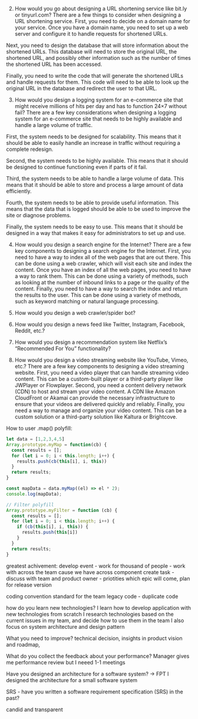2. How would you go about designing a URL shortening service like bit.ly or tinyurl.com?
There are a few things to consider when designing a URL shortening service. First, you need to decide on a domain name for your service. Once you have a domain name, you need to set up a web server and configure it to handle requests for shortened URLs.

Next, you need to design the database that will store information about the shortened URLs. This database will need to store the original URL, the shortened URL, and possibly other information such as the number of times the shortened URL has been accessed.

Finally, you need to write the code that will generate the shortened URLs and handle requests for them. This code will need to be able to look up the original URL in the database and redirect the user to that URL.

3. How would you design a logging system for an e-commerce site that might receive millions of hits per day and has to function 24×7 without fail?
There are a few key considerations when designing a logging system for an e-commerce site that needs to be highly available and handle a large volume of traffic.

First, the system needs to be designed for scalability. This means that it should be able to easily handle an increase in traffic without requiring a complete redesign.

Second, the system needs to be highly available. This means that it should be designed to continue functioning even if parts of it fail.

Third, the system needs to be able to handle a large volume of data. This means that it should be able to store and process a large amount of data efficiently.

Fourth, the system needs to be able to provide useful information. This means that the data that is logged should be able to be used to improve the site or diagnose problems.

Finally, the system needs to be easy to use. This means that it should be designed in a way that makes it easy for administrators to set up and use.

4. How would you design a search engine for the Internet?
There are a few key components to designing a search engine for the Internet. First, you need to have a way to index all of the web pages that are out there. This can be done using a web crawler, which will visit each site and index the content. Once you have an index of all the web pages, you need to have a way to rank them. This can be done using a variety of methods, such as looking at the number of inbound links to a page or the quality of the content. Finally, you need to have a way to search the index and return the results to the user. This can be done using a variety of methods, such as keyword matching or natural language processing.


17. How would you design a web crawler/spider bot?
15. How would you design a news feed like Twitter, Instagram, Facebook, Reddit, etc.?
10. How would you design a recommendation system like Netflix’s “Recommended For You” functionality?




5. How would you design a video streaming website like YouTube, Vimeo, etc.?
There are a few key components to designing a video streaming website. First, you need a video player that can handle streaming video content. This can be a custom-built player or a third-party player like JWPlayer or Flowplayer. Second, you need a content delivery network (CDN) to host and stream your video content. A CDN like Amazon CloudFront or Akamai can provide the necessary infrastructure to ensure that your videos are delivered quickly and reliably. Finally, you need a way to manage and organize your video content. This can be a custom solution or a third-party solution like Kaltura or Brightcove.


How to user .map() polyfill:
```javascript
let data = [1,2,3,4,5]
Array.prototype.myMap = function(cb) {
  const results = [];
  for (let i = 0; i < this.length; i++) {
    results.push(cb(this[i], i, this))
  }
  return results;
}

const mapData = data.myMap((el) => el * 2);
console.log(mapData);
```
```javascript
// Filter polyfill
Array.prototype.myFilter = function (cb) {
  const results = [];
  for (let i = 0; i < this.length; i++) {
    if (cb(this[i], i, this)) {
      results.push(this[i])
    }
  }
  return results;
}
```

greatest achivement:
develop event - work for thousand of people - work with across the team
cause we have across component
create task - discuss with team and product owner - priotities which epic will come, plan for release version


coding convention
standard for the team
legacy code - duplicate code

how do you learn new technologies? 
I learn how to develop application with new technologies from scratch
I research technologies based on the current issues in my team, and decide how to use them in the team
I also focus on system architecture and design pattern

What you need to improve?
technical decision, insights in product vision and roadmap, 

What do you collect the feedback about your performance? Manager gives me performance review
but I neeed 1-1 meetings



Have you designed an architecture for a software system? -> FPT
I designed the architecture for a small software system

SRS - have you written a software requirement specification (SRS) in the past?

candid and transparent